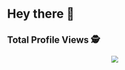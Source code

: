 # Hey there 👋

   ## Total Profile Views :detective: <br>
 <p align="center"> 
   <img alingn="center" src="https://profile-counter.glitch.me/YagoAyala/count.svg" />
 </p>

